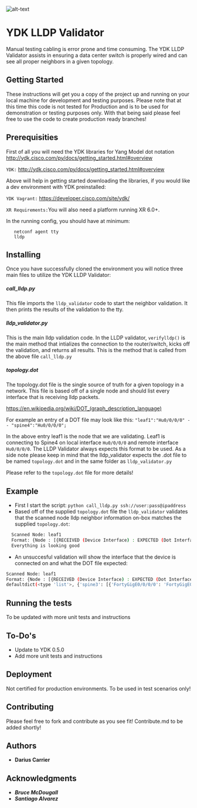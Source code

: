 ![alt-text](https://developer.cisco.com/images/ydk/ydk-logo-512-(1).png)
# YDK LLDP Validator 

Manual testing cabling is error prone and time consuming. The YDK LLDP Validator assists in ensuring a data center switch is properly wired and can see all proper neighbors in a given topology.

## Getting Started

These instructions will get you a copy of the project up and running on your local machine for development and testing purposes. Please note that at this time this code is not tested for Production and is to be used for demonstration or testing purposes only. With that being said please feel free to use the code to create production ready branches!

## Prerequisities

First of all you will need the YDK libraries for Yang Model dot notation
http://ydk.cisco.com/py/docs/getting_started.html#overview

`YDK:` http://ydk.cisco.com/py/docs/getting_started.html#overview

Above will help in getting started downloading the libraries, if you would like a dev environment with YDK preinstalled:

`YDK Vagrant:` https://developer.cisco.com/site/ydk/

`XR Requirements:`You will also need a platform running XR 6.0+. 

In the running config, you should have at minimum:
```
   netconf agent tty
   lldp
```
## Installing

Once you have successfully cloned the environment you will notice three main files to utilize the YDK LLDP Validator:
##### call_lldp.py
This file imports the ```lldp_validator``` code to start the neighbor validation. It then prints the results of the validation to the tty.
##### lldp_validator.py
This is the main lldp validation code. In the LLDP validator,  ```verifylldp()``` is the main method that intializes the connection to the router/switch, kicks off the validation, and returns all results. This is the method that is called from the above file ```call_lldp.py```
##### topology.dot
The topology.dot file is the single source of truth for a given topology in a network. This file is based off of a single node and should list every interface that is receiving lldp packets.

https://en.wikipedia.org/wiki/DOT_(graph_description_language)

For example an entry of a DOT file may look like this: ```"leaf1":"Hu0/0/0/0" -- "spine4":"Hu0/0/0/0";```

In the above entry leaf1 is the node that we are validating. Leaf1 is connecting to Spine4 on local interface ```Hu0/0/0/0``` and remote interface ```Hu0/0/0/0```. The LLDP Validator always expects this format to be used. As a side note please keep in mind that the lldp_validator expects the .dot file to be named ```topology.dot``` and in the same folder as ```lldp_validator.py```

Please refer to the ```topology.dot``` file for more details!

## Example
* First I start the script: ```python call_lldp.py ssh://user:pass@ipaddress```
* Based off of the supplied ```topology.dot``` file the ```lldp_validator``` validates that the scanned node lldp neighbor information on-box matches the supplied ```topology.dot```:
```bash
  Scanned Node: leaf1
  Format: {Node : [{RECEIVED (Device Interface) : EXPECTED (Dot Interface)}]
  Everything is looking good
```

* An unsuccesful validation will show the interface that the device is connected on and what the DOT file expected:
```bash
Scanned Node: leaf1
Format: {Node : [{RECEIVED (Device Interface) : EXPECTED (Dot Interface)}]
defaultdict(<type 'list'>, {'spine3': [{'FortyGigE0/0/0/0': 'FortyGigE0/0/0/2'}]})
```

## Running the tests

To be updated with more unit tests and instructions

## To-Do's

* Update to YDK 0.5.0
* Add more unit tests and instructions

## Deployment

Not certified for production environments. To be used in test scenarios only!

## Contributing
Please feel free to fork and contribute as you see fit! Contribute.md to be added shortly!

## Authors

* **Darius Carrier**

## Acknowledgments

* ***Bruce McDougall***
* ***Santiago Alvarez***


